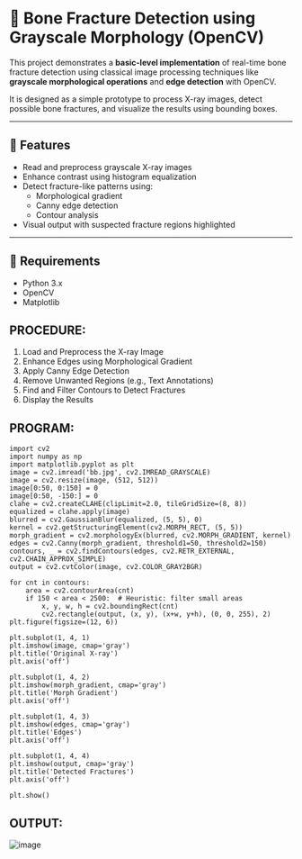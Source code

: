 # 🦴 Bone Fracture Detection using Grayscale Morphology (OpenCV)

This project demonstrates a **basic-level implementation** of real-time bone fracture detection using classical image processing techniques like **grayscale morphological operations** and **edge detection** with OpenCV.

It is designed as a simple prototype to process X-ray images, detect possible bone fractures, and visualize the results using bounding boxes.

---

## 📌 Features

- Read and preprocess grayscale X-ray images
- Enhance contrast using histogram equalization
- Detect fracture-like patterns using:
  - Morphological gradient
  - Canny edge detection
  - Contour analysis
- Visual output with suspected fracture regions highlighted

---

## 🧰 Requirements

- Python 3.x
- OpenCV
- Matplotlib

## PROCEDURE:
1. Load and Preprocess the X-ray Image
2. Enhance Edges using Morphological Gradient
3. Apply Canny Edge Detection
4. Remove Unwanted Regions (e.g., Text Annotations)
5. Find and Filter Contours to Detect Fractures
6. Display the Results
## PROGRAM:
```
import cv2
import numpy as np
import matplotlib.pyplot as plt
image = cv2.imread('bb.jpg', cv2.IMREAD_GRAYSCALE)
image = cv2.resize(image, (512, 512))
image[0:50, 0:150] = 0  
image[0:50, -150:] = 0
clahe = cv2.createCLAHE(clipLimit=2.0, tileGridSize=(8, 8))
equalized = clahe.apply(image)
blurred = cv2.GaussianBlur(equalized, (5, 5), 0)
kernel = cv2.getStructuringElement(cv2.MORPH_RECT, (5, 5))
morph_gradient = cv2.morphologyEx(blurred, cv2.MORPH_GRADIENT, kernel)
edges = cv2.Canny(morph_gradient, threshold1=50, threshold2=150)
contours, _ = cv2.findContours(edges, cv2.RETR_EXTERNAL, cv2.CHAIN_APPROX_SIMPLE)
output = cv2.cvtColor(image, cv2.COLOR_GRAY2BGR)

for cnt in contours:
    area = cv2.contourArea(cnt)
    if 150 < area < 2500:  # Heuristic: filter small areas
        x, y, w, h = cv2.boundingRect(cnt)
        cv2.rectangle(output, (x, y), (x+w, y+h), (0, 0, 255), 2)
plt.figure(figsize=(12, 6))

plt.subplot(1, 4, 1)
plt.imshow(image, cmap='gray')
plt.title('Original X-ray')
plt.axis('off')

plt.subplot(1, 4, 2)
plt.imshow(morph_gradient, cmap='gray')
plt.title('Morph Gradient')
plt.axis('off')

plt.subplot(1, 4, 3)
plt.imshow(edges, cmap='gray')
plt.title('Edges')
plt.axis('off')

plt.subplot(1, 4, 4)
plt.imshow(output, cmap='gray')
plt.title('Detected Fractures')
plt.axis('off')

plt.show()
```
## OUTPUT:
![image](https://github.com/user-attachments/assets/2c94ba87-f236-4b47-9490-cc5fc7641914)
